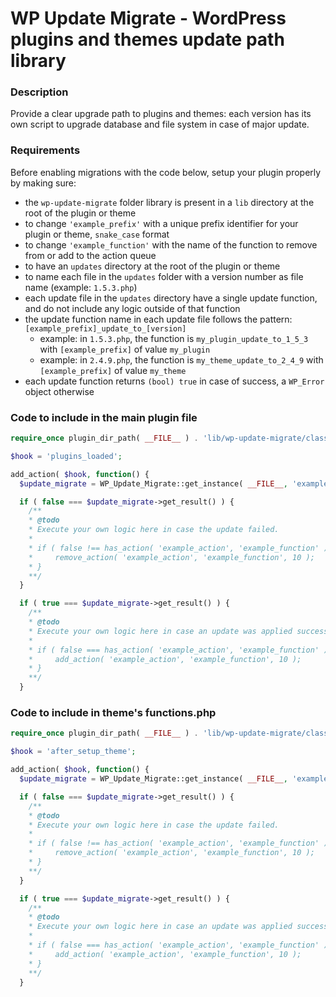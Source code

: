 
# WP Update Migrate - WordPress plugins and themes update path library

### Description

Provide a clear upgrade path to plugins and themes: each version has its own script to upgrade database and file system in case of major update.

### Requirements

Before enabling migrations with the code below, setup your plugin properly by making sure:
 - the `wp-update-migrate` folder library is present in a `lib` directory at the root of the plugin or theme
 - to change `'example_prefix'` with a unique prefix identifier for your plugin or theme, `snake_case` format
 - to change `'example_function'` with the name of the function to remove from or add to the action queue
 - to have an `updates` directory at the root of the plugin or theme
 - to name each file in the `updates` folder with a version number as file name (example: `1.5.3.php`)
 - each update file in the `updates` directory have a single update function, and do not include any logic outside of that function
 - the update function name in each update file follows the pattern: `[example_prefix]_update_to_[version]`
     - example: in `1.5.3.php`, the function is `my_plugin_update_to_1_5_3` with `[example_prefix]` of value `my_plugin`
     - example: in `2.4.9.php`, the function is `my_theme_update_to_2_4_9` with `[example_prefix]` of value `my_theme`
 - each update function returns `(bool) true` in case of success, a `WP_Error` object otherwise


### Code to include in the main plugin file

```php
require_once plugin_dir_path( __FILE__ ) . 'lib/wp-update-migrate/class-wp-update-migrate.php';

$hook = 'plugins_loaded';

add_action( $hook, function() {
  $update_migrate = WP_Update_Migrate::get_instance( __FILE__, 'example_prefix' );

  if ( false === $update_migrate->get_result() ) {
    /**
    * @todo
    * Execute your own logic here in case the update failed.
    *
    * if ( false !== has_action( 'example_action', 'example_function' ) ) {
    *     remove_action( 'example_action', 'example_function', 10 );
    * }
    **/
  }

  if ( true === $update_migrate->get_result() ) {
    /**
    * @todo
    * Execute your own logic here in case an update was applied successfully.
    *
    * if ( false === has_action( 'example_action', 'example_function' ) ) {
    *     add_action( 'example_action', 'example_function', 10 );
    * }
    **/
  }
```

### Code to include in theme's functions.php

```php
require_once plugin_dir_path( __FILE__ ) . 'lib/wp-update-migrate/class-wp-update-migrate.php';

$hook = 'after_setup_theme';

add_action( $hook, function() {
  $update_migrate = WP_Update_Migrate::get_instance( __FILE__, 'example_prefix' );

  if ( false === $update_migrate->get_result() ) {
    /**
    * @todo
    * Execute your own logic here in case the update failed.
    *
    * if ( false !== has_action( 'example_action', 'example_function' ) ) {
    *     remove_action( 'example_action', 'example_function', 10 );
    * }
    **/
  }

  if ( true === $update_migrate->get_result() ) {
    /**
    * @todo
    * Execute your own logic here in case an update was applied successfully.
    *
    * if ( false === has_action( 'example_action', 'example_function' ) ) {
    *     add_action( 'example_action', 'example_function', 10 );
    * }
    **/
  }
```
